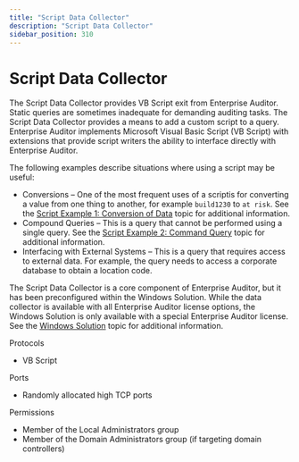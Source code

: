 ```yaml
---
title: "Script Data Collector"
description: "Script Data Collector"
sidebar_position: 310
---
```


# Script Data Collector

The Script Data Collector provides VB Script exit from Enterprise Auditor. Static queries are
sometimes inadequate for demanding auditing tasks. The Script Data Collector provides a means to add
a custom script to a query. Enterprise Auditor implements Microsoft Visual Basic Script (VB Script)
with extensions that provide script writers the ability to interface directly with Enterprise
Auditor.

The following examples describe situations where using a script may be useful:

- Conversions – One of the most frequent uses of a scriptis for converting a value from one thing to
  another, for example `build1230` to `at risk`. See the
  [Script Example 1: Conversion of Data](/docs/accessanalyzer/11.6/admin/datacollector/script/example1.md)
  topic for additional information.
- Compound Queries – This is a query that cannot be performed using a single query. See the
  [Script Example 2: Command Query](/docs/accessanalyzer/11.6/admin/datacollector/script/example2.md)
  topic for additional information.
- Interfacing with External Systems – This is a query that requires access to external data. For
  example, the query needs to access a corporate database to obtain a location code.

The Script Data Collector is a core component of Enterprise Auditor, but it has been preconfigured
within the Windows Solution. While the data collector is available with all Enterprise Auditor
license options, the Windows Solution is only available with a special Enterprise Auditor license.
See the
[Windows Solution](/docs/accessanalyzer/11.6/solutions/windows/overview.md)
topic for additional information.

Protocols

- VB Script

Ports

- Randomly allocated high TCP ports

Permissions

- Member of the Local Administrators group
- Member of the Domain Administrators group (if targeting domain controllers)
